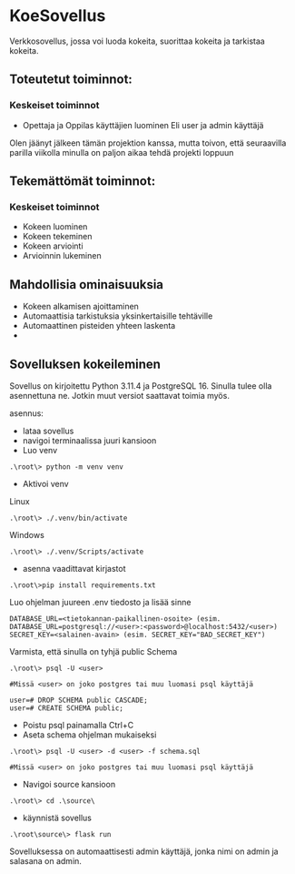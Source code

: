 # KoeSovellus
Verkkosovellus, jossa voi luoda kokeita, suorittaa kokeita ja tarkistaa kokeita.

## Toteutetut toiminnot:
### Keskeiset toiminnot
- Opettaja ja Oppilas käyttäjien luominen Eli user ja admin käyttäjä


Olen jäänyt jälkeen tämän projektion kanssa, mutta toivon, että seuraavilla parilla viikolla minulla on paljon aikaa tehdä projekti loppuun

## Tekemättömät toiminnot:
### Keskeiset toiminnot
- Kokeen luominen
- Kokeen tekeminen
- Kokeen arviointi
- Arvioinnin lukeminen

## Mahdollisia ominaisuuksia
- Kokeen alkamisen ajoittaminen
- Automaattisia tarkistuksia yksinkertaisille tehtäville
- Automaattinen pisteiden yhteen laskenta
- 

## Sovelluksen kokeileminen
Sovellus on kirjoitettu Python 3.11.4 ja PostgreSQL 16. Sinulla tulee olla asennettuna ne. Jotkin muut versiot saattavat toimia myös.

asennus:
- lataa sovellus
- navigoi terminaalissa juuri kansioon
- Luo venv
```
.\root\> python -m venv venv
```
- Aktivoi venv

Linux
```
.\root\> ./.venv/bin/activate
```

Windows
```
.\root\> ./.venv/Scripts/activate
```
- asenna vaadittavat kirjastot
```
.\root\>pip install requirements.txt
```
Luo ohjelman juureen .env tiedosto ja lisää sinne
```
DATABASE_URL=<tietokannan-paikallinen-osoite> (esim. DATABASE_URL=postgresql://<user>:<password>@localhost:5432/<user>)
SECRET_KEY=<salainen-avain> (esim. SECRET_KEY="BAD_SECRET_KEY")
```

Varmista, että sinulla on tyhjä public Schema

```
.\root\> psql -U <user>

#Missä <user> on joko postgres tai muu luomasi psql käyttäjä

user=# DROP SCHEMA public CASCADE;
user=# CREATE SCHEMA public;
```
- Poistu psql painamalla Ctrl+C
- Aseta schema ohjelman mukaiseksi
```
.\root\> psql -U <user> -d <user> -f schema.sql 

#Missä <user> on joko postgres tai muu luomasi psql käyttäjä
```
- Navigoi source kansioon
```
.\root\> cd .\source\
```
- käynnistä sovellus
```
.\root\source\> flask run
```

Sovelluksessa on automaattisesti admin käyttäjä, jonka nimi on admin ja salasana on admin.